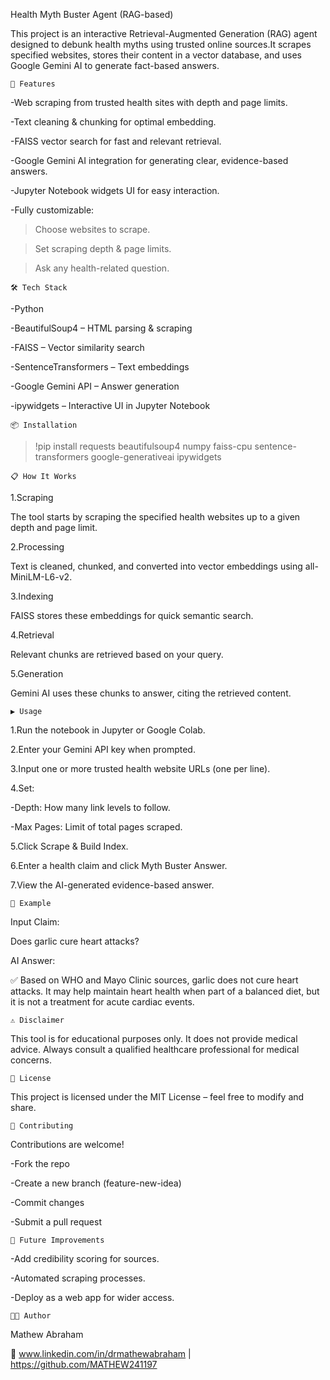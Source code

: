 Health Myth Buster Agent (RAG-based)

This project is an interactive Retrieval-Augmented Generation (RAG) agent designed to debunk health myths using trusted online sources.It scrapes specified websites, stores their content in a vector database, and uses Google Gemini AI to generate fact-based answers.

    🚀 Features

-Web scraping from trusted health sites with depth and page limits.

-Text cleaning & chunking for optimal embedding.

-FAISS vector search for fast and relevant retrieval.

-Google Gemini AI integration for generating clear, evidence-based answers.

-Jupyter Notebook widgets UI for easy interaction.

-Fully customizable:

>Choose websites to scrape.

>Set scraping depth & page limits.

>Ask any health-related question.

    🛠️ Tech Stack

-Python

-BeautifulSoup4 – HTML parsing & scraping

-FAISS – Vector similarity search

-SentenceTransformers – Text embeddings

-Google Gemini API – Answer generation

-ipywidgets – Interactive UI in Jupyter Notebook

    📦 Installation

>!pip install requests beautifulsoup4 numpy faiss-cpu sentence-transformers google-generativeai ipywidgets

    📋 How It Works

1.Scraping

The tool starts by scraping the specified health websites up to a given depth and page limit.

2.Processing

Text is cleaned, chunked, and converted into vector embeddings using all-MiniLM-L6-v2.

3.Indexing

FAISS stores these embeddings for quick semantic search.

4.Retrieval

Relevant chunks are retrieved based on your query.

5.Generation

Gemini AI uses these chunks to answer, citing the retrieved content.

    ▶️ Usage

1.Run the notebook in Jupyter or Google Colab.

2.Enter your Gemini API key when prompted.

3.Input one or more trusted health website URLs (one per line).

4.Set:

-Depth: How many link levels to follow.

-Max Pages: Limit of total pages scraped.

5.Click Scrape & Build Index.

6.Enter a health claim and click Myth Buster Answer.

7.View the AI-generated evidence-based answer.

    📌 Example

Input Claim:

Does garlic cure heart attacks?

AI Answer:

✅ Based on WHO and Mayo Clinic sources, garlic does not cure heart attacks.
It may help maintain heart health when part of a balanced diet, but it is not a treatment for acute cardiac events.

    ⚠️ Disclaimer

This tool is for educational purposes only. It does not provide medical advice. Always consult a qualified healthcare professional for medical concerns.

    📄 License

This project is licensed under the MIT License – feel free to modify and share.

    🤝 Contributing

Contributions are welcome!

-Fork the repo

-Create a new branch (feature-new-idea)

-Commit changes

-Submit a pull request

    🔮 Future Improvements

-Add credibility scoring for sources.

-Automated scraping processes.

-Deploy as a web app for wider access.

    👨‍💻 Author

Mathew Abraham

🔗 www.linkedin.com/in/drmathewabraham | https://github.com/MATHEW241197
